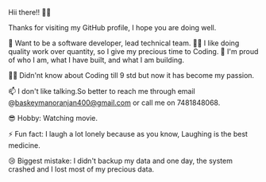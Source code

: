 Hii there!! 👋👋

Thanks for visiting my GitHub profile, I hope you are doing well.

🔭 Want to be a software developer, lead technical team.
🕵️‍♀️ I like doing quality work over quantity, so I give my precious time to Coding.
🧸 I'm proud of who I am, what I have built, and what I am building.

🧑‍💻 Didn'nt know about Coding till 9 std but now it has become my passion.

📫 I don't like talking.So better to reach me through email @baskeymanoranjan400@gmail.com or call me on 7481848068.

😎 Hobby: Watching movie.

⚡ Fun fact: I laugh a lot lonely because as you know, Laughing is the best medicine.

😢 Biggest mistake: I didn't backup my data and one day, the system crashed and I lost most of my precious data.
